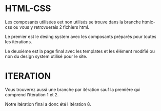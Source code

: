 # HTML-CSS
Les composants utilisées eet non utilisés se trouve dans la branche htmlc-css ou vous y retrovuerais 2 fichiers html.

Le premier est le desing system avec les composants préparés pour toutes les itérations.

Le deuxième est la page final avec les templates et les élément modifié ou non du design system utilisé pour le site.

# ITERATION

Vous trouverez aussi une branche par itération sauf la première qui comprend l'itération 1 et 2.

Notre itération final a donc été l'itération 8.


